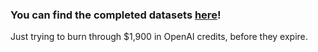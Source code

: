 ### You can find the completed datasets [here](https://huggingface.co/will4381)!

Just trying to burn through $1,900 in OpenAI credits, before they expire.
